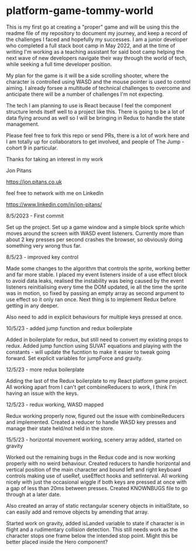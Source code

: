 # platform-game-tommy-world

This is my first go at creating a "proper" game and will be using this the readme file of my repository to document my journey, and keep a record of the challenges I faced and hopefully my successes. I am a junior developer who completed a full stack boot camp in May 2022, and at the time of writing I'm working as a teaching assistant for said boot camp helping the next wave of new developers navigate their way through the world of tech, while seeking a full time developer position.

My plan for the game is it will be a side scrolling shooter, where the character is controlled using WASD and the mouse pointer is used to control aiming. I already forsee a multitude of technical challenges to overcome and anticipate there will be a number of challenges I'm not expecting.

The tech I am planning to use is React because I feel the component structure lends itself well to a project like this. There is going to be a lot of data flying around as well so I will be bringing in Redux to handle the state management.

Please feel free to fork this repo or send PRs, there is a lot of work here and I am totally up for collaborators to get involved, and people of The Jump - cohort 9 in particular.

Thanks for taking an interest in my work

Jon Pitans

<https://jon.pitans.co.uk>

feel free to network with me on LinkedIn

<https://www.linkedin.com/in/jon-pitans/>

8/5/2023 - First commit

Set up the project. Set up a game window and a simple block sprite which moves around the screen with WASD event listeners. Currently more than about 2 key presses per second crashes the browser, so obviously doing something very wrong thus far.

8/5/23 - improved key control

Made some changes to the algorithm that controls the sprite, working better and far more stable. I placed my event listeners inside of a use effect block to avoid data leaks, realised the instability was being caused by the event listeners reinitialising every time the DOM updated, ie all the time the sprite was in motion, so fixed by passing an empty array as second argument to use effect so it only ran once. Next thing is to implement Redux before getting in any deeper.

Also need to add in explicit behaviours for multiple keys pressed at once.

10/5/23 - added jump function and redux boilerplate

Added in boilerplate for redux, but still need to convert my existing props to redux. Added jump function using SUVAT equations and playing with the constants - will update the fucntion to make it easier to tweak going forward. Set explicit variables for jumpForce and gravity.

12/5/23 - more redux boilerplate

Adding the last of the Redux boilerplate to my React platform game project. All working apart from I can't get combineReducers to work, I think I'm having an issue with the keys.

12/5/23 - redux working, WASD mapped

Redux working properly now, figured out the issue with combineReducers and implemented. Created a reducer to handle WASD key presses and manage their state held/not held in the store.

15/5/23 - horizontal movement working, scenery array added, started on gravity

Worked out the remaining bugs in the Redux code and is now working properly with no weird behaviour. Created reducers to handle horizontal and vertical position of the main character and bound left and right keyboard controls making use of useRef, useEffect hooks and setInterval. All working nicely with just the occasional wiggle if both keys are pressed at once with a gap of less than 20ms between presses. Created KNOWNBUGS file to go through at a later date.

Also created an array of static rectangular scenery objects in initialState, so can easily add and remove objects by amending that array.

Started work on gravity, added isLanded variable to state if character is in flight and a rudimentary collision detection. This still needs work as the character stops one frame below the intended stop point. Might this be better placed inside the Hero component?
